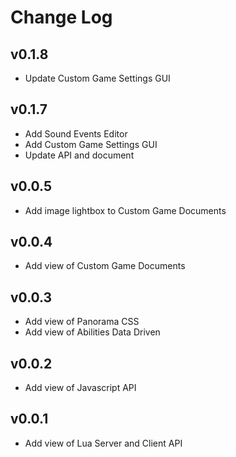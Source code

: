 # Change Log

## v0.1.8

-   Update Custom Game Settings GUI

## v0.1.7

-   Add Sound Events Editor
-   Add Custom Game Settings GUI
-   Update API and document

## v0.0.5

-   Add image lightbox to Custom Game Documents

## v0.0.4

-   Add view of Custom Game Documents

## v0.0.3

-   Add view of Panorama CSS
-   Add view of Abilities Data Driven

## v0.0.2

-   Add view of Javascript API

## v0.0.1

-   Add view of Lua Server and Client API
